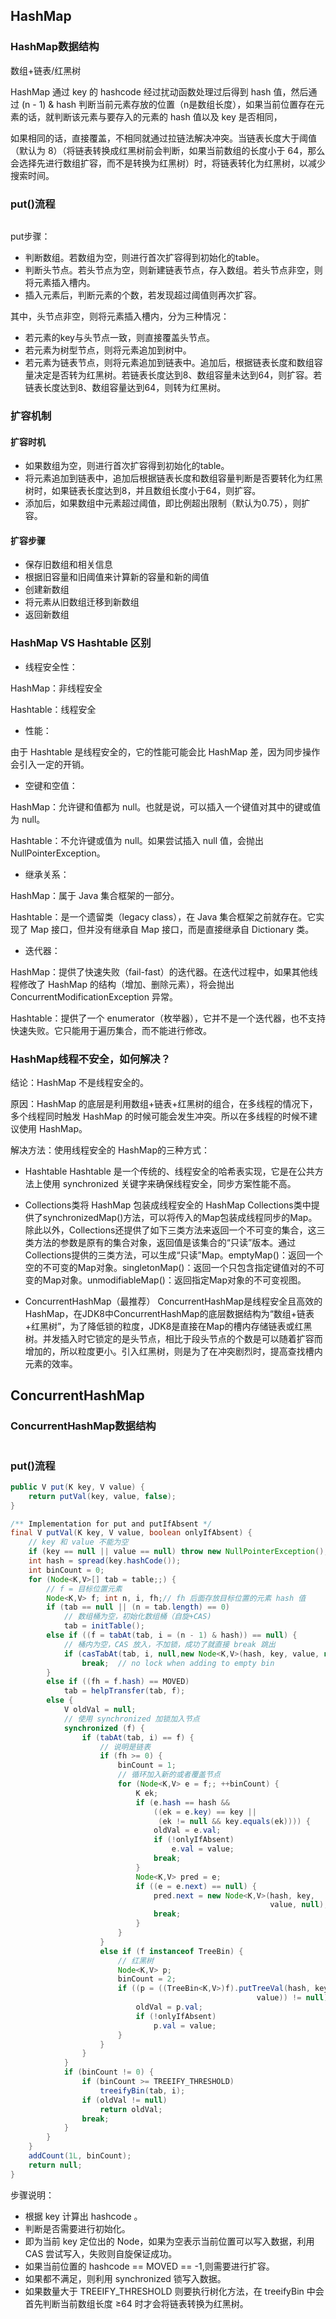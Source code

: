 ## HashMap

### HashMap数据结构

数组+链表/红黑树

HashMap 通过 key 的 hashcode 经过扰动函数处理过后得到 hash 值，然后通过 (n - 1) & hash 判断当前元素存放的位置（n是数组长度），如果当前位置存在元素的话，就判断该元素与要存入的元素的 hash 值以及 key 是否相同，

如果相同的话，直接覆盖，不相同就通过拉链法解决冲突。当链表长度大于阈值（默认为 8）（将链表转换成红黑树前会判断，如果当前数组的长度小于 64，那么会选择先进行数组扩容，而不是转换为红黑树）时，将链表转化为红黑树，以减少搜索时间。

### put()流程

<img src="../pictures/map_put.png" alt=""/>

put步骤：

- 判断数组。若数组为空，则进行首次扩容得到初始化的table。
- 判断头节点。若头节点为空，则新建链表节点，存入数组。若头节点非空，则将元素插入槽内。
- 插入元素后，判断元素的个数，若发现超过阈值则再次扩容。

其中，头节点非空，则将元素插入槽内，分为三种情况：

- 若元素的key与头节点一致，则直接覆盖头节点。
- 若元素为树型节点，则将元素追加到树中。
- 若元素为链表节点，则将元素追加到链表中。追加后，根据链表长度和数组容量决定是否转为红黑树。若链表长度达到8、数组容量未达到64，则扩容。若链表长度达到8、数组容量达到64，则转为红黑树。

### 扩容机制

#### 扩容时机

- 如果数组为空，则进行首次扩容得到初始化的table。
- 将元素追加到链表中，追加后根据链表长度和数组容量判断是否要转化为红黑树时，如果链表长度达到8，并且数组长度小于64，则扩容。
- 添加后，如果数组中元素超过阈值，即比例超出限制（默认为0.75），则扩容。

#### 扩容步骤

- 保存旧数组和相关信息
- 根据旧容量和旧阈值来计算新的容量和新的阈值
- 创建新数组
- 将元素从旧数组迁移到新数组
- 返回新数组

### HashMap VS Hashtable 区别

- 线程安全性：

HashMap：非线程安全

Hashtable：线程安全

- 性能：

由于 Hashtable 是线程安全的，它的性能可能会比 HashMap 差，因为同步操作会引入一定的开销。

- 空键和空值：

HashMap：允许键和值都为 null。也就是说，可以插入一个键值对其中的键或值为 null。

Hashtable：不允许键或值为 null。如果尝试插入 null 值，会抛出 NullPointerException。

- 继承关系：

HashMap：属于 Java 集合框架的一部分。

Hashtable：是一个遗留类（legacy class），在 Java 集合框架之前就存在。它实现了 Map 接口，但并没有继承自 Map 接口，而是直接继承自 Dictionary 类。

- 迭代器：

HashMap：提供了快速失败（fail-fast）的迭代器。在迭代过程中，如果其他线程修改了 HashMap 的结构（增加、删除元素），将会抛出 ConcurrentModificationException 异常。

Hashtable：提供了一个 enumerator（枚举器），它并不是一个迭代器，也不支持快速失败。它只能用于遍历集合，而不能进行修改。

### HashMap线程不安全，如何解决？

结论：HashMap 不是线程安全的。

原因：HashMap 的底层是利用数组+链表+红黑树的组合，在多线程的情况下，多个线程同时触发 HashMap 的时候可能会发生冲突。所以在多线程的时候不建议使用 HashMap。

解决方法：使用线程安全的 HashMap的三种方式：

- Hashtable
  Hashtable 是一个传统的、线程安全的哈希表实现，它是在公共方法上使用 synchronized 关键字来确保线程安全，同步方案性能不高。
  
- Collections类将 HashMap 包装成线程安全的 HashMap
  Collections类中提供了synchronizedMap()方法，可以将传入的Map包装成线程同步的Map。除此以外，Collections还提供了如下三类方法来返回一个不可变的集合，这三类方法的参数是原有的集合对象，返回值是该集合的“只读”版本。通过Collections提供的三类方法，可以生成“只读”Map。emptyMap()：返回一个空的不可变的Map对象。singletonMap()：返回一个只包含指定键值对的不可变的Map对象。unmodifiableMap()：返回指定Map对象的不可变视图。

- ConcurrentHashMap（最推荐）
  ConcurrentHashMap是线程安全且高效的HashMap，在JDK8中ConcurrentHashMap的底层数据结构为“数组+链表+红黑树”，为了降低锁的粒度，JDK8是直接在Map的槽内存储链表或红黑树。并发插入时它锁定的是头节点，相比于段头节点的个数是可以随着扩容而增加的，所以粒度更小。引入红黑树，则是为了在冲突剧烈时，提高查找槽内元素的效率。

## ConcurrentHashMap

### ConcurrentHashMap数据结构

<img src="../pictures/map_ConcurrentHashMap数据结构.png" alt=""/>

### put()流程

```java
public V put(K key, V value) {
    return putVal(key, value, false);
}

/** Implementation for put and putIfAbsent */
final V putVal(K key, V value, boolean onlyIfAbsent) {
    // key 和 value 不能为空
    if (key == null || value == null) throw new NullPointerException();
    int hash = spread(key.hashCode());
    int binCount = 0;
    for (Node<K,V>[] tab = table;;) {
        // f = 目标位置元素
        Node<K,V> f; int n, i, fh;// fh 后面存放目标位置的元素 hash 值
        if (tab == null || (n = tab.length) == 0)
            // 数组桶为空，初始化数组桶（自旋+CAS)
            tab = initTable();
        else if ((f = tabAt(tab, i = (n - 1) & hash)) == null) {
            // 桶内为空，CAS 放入，不加锁，成功了就直接 break 跳出
            if (casTabAt(tab, i, null,new Node<K,V>(hash, key, value, null)))
                break;  // no lock when adding to empty bin
        }
        else if ((fh = f.hash) == MOVED)
            tab = helpTransfer(tab, f);
        else {
            V oldVal = null;
            // 使用 synchronized 加锁加入节点
            synchronized (f) {
                if (tabAt(tab, i) == f) {
                    // 说明是链表
                    if (fh >= 0) {
                        binCount = 1;
                        // 循环加入新的或者覆盖节点
                        for (Node<K,V> e = f;; ++binCount) {
                            K ek;
                            if (e.hash == hash &&
                                ((ek = e.key) == key ||
                                 (ek != null && key.equals(ek)))) {
                                oldVal = e.val;
                                if (!onlyIfAbsent)
                                    e.val = value;
                                break;
                            }
                            Node<K,V> pred = e;
                            if ((e = e.next) == null) {
                                pred.next = new Node<K,V>(hash, key,
                                                          value, null);
                                break;
                            }
                        }
                    }
                    else if (f instanceof TreeBin) {
                        // 红黑树
                        Node<K,V> p;
                        binCount = 2;
                        if ((p = ((TreeBin<K,V>)f).putTreeVal(hash, key,
                                                       value)) != null) {
                            oldVal = p.val;
                            if (!onlyIfAbsent)
                                p.val = value;
                        }
                    }
                }
            }
            if (binCount != 0) {
                if (binCount >= TREEIFY_THRESHOLD)
                    treeifyBin(tab, i);
                if (oldVal != null)
                    return oldVal;
                break;
            }
        }
    }
    addCount(1L, binCount);
    return null;
}
```
步骤说明：
- 根据 key 计算出 hashcode 。
- 判断是否需要进行初始化。
- 即为当前 key 定位出的 Node，如果为空表示当前位置可以写入数据，利用 CAS 尝试写入，失败则自旋保证成功。
- 如果当前位置的 hashcode == MOVED == -1,则需要进行扩容。
- 如果都不满足，则利用 synchronized 锁写入数据。
- 如果数量大于 TREEIFY_THRESHOLD 则要执行树化方法，在 treeifyBin 中会首先判断当前数组长度 ≥64 时才会将链表转换为红黑树。
